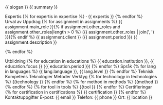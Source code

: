 

{{ slogan }}
{{ summary }}

Expertis
{% for expertis in expertise %} · {{ expertis }} {% endfor %}
 
Urval av Uppdrag
{% for assignment in assignments %}
{{ assignment.main_role }}{% if assignment.other_roles and assignment.other_roles|length > 0 %} ({{ assignment.other_roles | join(', ') }}){% endif %}
{{ assignment.client }} ({{ assignment.period }})
{{ assignment.description }}

{% endfor %}

Utbildning
{% for education in educations %}  {{ education.institution }},  {{ education.focus }} ({{ education.period }}) {% endfor %}
Språk
{% for lang in languages %}  {{ lang.language }},  {{ lang.level }} {% endfor %}
Teknisk Kompetens
Teknologier	Metoder	Verktyg
{% for technology in technologies %} {{technology }}
{% endfor %}	{% for method in methods %} {{method }}
{% endfor %}	{% for tool in tools %} {{tool }}
{% endfor %}
Certifieringar
{% for certification in certifications %} {{ certification }} {% endfor %}
Kontaktuppgifter
E-post: {{ email }}
Telefon: {{ phone }}
Ort: {{ location }}



